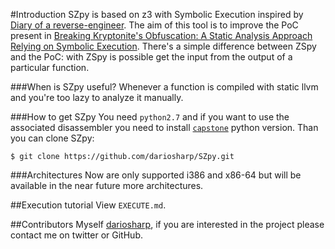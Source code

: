 
#Introduction
SZpy is based on z3 with Symbolic Execution inspired by [Diary of a reverse-engineer](http://doar-e.github.io/). The aim of this tool is to improve the PoC present in [Breaking Kryptonite's Obfuscation: A Static Analysis Approach Relying on Symbolic Execution](http://goo.gl/FZQJPc). 
There's a simple difference between ZSpy and the PoC: with ZSpy is possible get the input from the output of a particular function.

###When is SZpy useful?
Whenever a function is compiled with static llvm and you're too lazy to analyze it manually.

###How to get SZpy
You need `python2.7` and if you want to use the associated disassembler you need to install [`capstone`](http://www.capstone-engine.org/) python version. Than you can clone SZpy: 
```
$ git clone https://github.com/dariosharp/SZpy.git
```

###Architectures
Now are only supported i386 and x86-64 but will be available in the near future more architectures.

##Execution tutorial
View `EXECUTE.md`.

##Contributors
Myself [dariosharp](https://twitter.com/dariosharp), if you are interested in the project please contact me on twitter or GitHub.
